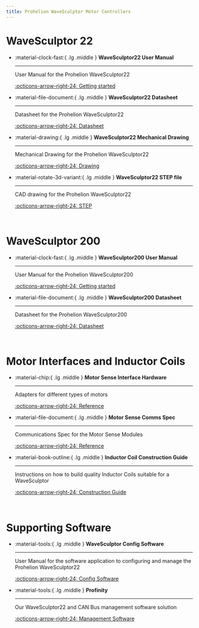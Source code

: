 ```yaml
---
title: Prohelion WaveSculptor Motor Controllers
---
```


# WaveSculptor 22

<div class="grid cards" markdown>

-   :material-clock-fast:{ .lg .middle } __WaveSculptor22 User Manual__

    ---

    User Manual for the Prohelion WaveSculptor22

    [:octicons-arrow-right-24: Getting started](WaveSculptor22/User_Manual/index.md)

-   :material-file-document:{ .lg .middle } __WaveSculptor22 Datasheet__

    ---

    Datasheet for the Prohelion WaveSculptor22

    [:octicons-arrow-right-24: Datasheet](WaveSculptor22/Datasheet/index.md)

-   :material-drawing:{ .lg .middle } __WaveSculptor22 Mechanical Drawing__

    ---

    Mechanical Drawing for the Prohelion WaveSculptor22

    [:octicons-arrow-right-24: Drawing](WaveSculptor22/pdfs/PHLN-3000-0036%20enclosure%20subassembly.pdf)

-   :material-rotate-3d-variant:{ .lg .middle } __WaveSculptor22 STEP file__

    ---

    CAD drawing for the Prohelion WaveSculptor22

    [:octicons-arrow-right-24: STEP](WaveSculptor22/step/PHLN-3000-0036%20enclosure%20subassembly.STEP)    

</div>

<br>

# WaveSculptor 200

<div class="grid cards" markdown>

-   :material-clock-fast:{ .lg .middle } __WaveSculptor200 User Manual__

    ---

    User Manual for the Prohelion WaveSculptor200

    [:octicons-arrow-right-24: Getting started](WaveSculptor200/User_Manual/index.md)

-   :material-file-document:{ .lg .middle } __WaveSculptor200 Datasheet__

    ---

    Datasheet for the Prohelion WaveSculptor200

    [:octicons-arrow-right-24: Datasheet](WaveSculptor200/Datasheet/index.md)

</div>

<br>

# Motor Interfaces and Inductor Coils

<div class="grid cards" markdown>

-   :material-chip:{ .lg .middle } __Motor Sense Interface Hardware__

    ---

    Adapters for different types of motors

    [:octicons-arrow-right-24: Reference](Motor_Sense_Interfaces/index.md)

-   :material-file-document:{ .lg .middle } __Motor Sense Comms Spec__

    ---

    Communications Spec for the Motor Sense Modules

    [:octicons-arrow-right-24: Reference](Motor_Sense_Comms_Spec/index.md)


-   :material-book-outline:{ .lg .middle } __Inductor Coil Construction Guide__

    ---

    Instructions on how to build quality Inductor Coils suitable for a WaveSculptor

    [:octicons-arrow-right-24: Construction Guide](Inductor_Coil_Construction_Guide/index.md)

</div>

<br>

# Supporting Software

<div class="grid cards" markdown>

-   :material-tools:{ .lg .middle } __WaveSculptor Config Software__

    ---

    User Manual for the software application to configuring and manage the Prohelion WaveSculptor22

    [:octicons-arrow-right-24: Config Software](Config_Software/index.md)

-   :material-tools:{ .lg .middle } __Profinity__

    ---

    Our WaveSculptor22 and CAN Bus management software solution

    [:octicons-arrow-right-24: Management Software](../Profinity/Profinity_Version2/Components/Motor_Controller/index.md)


</div>